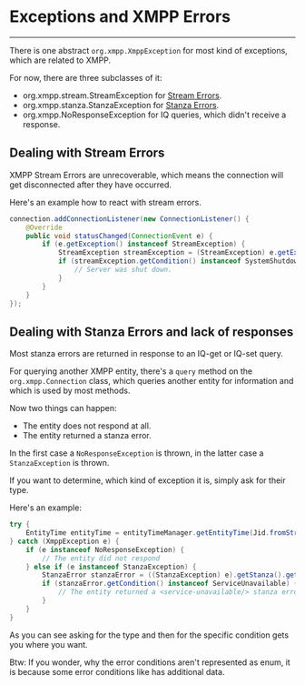 # Exceptions and XMPP Errors
---

There is one abstract ```org.xmpp.XmppException``` for most kind of exceptions, which are related to XMPP.

For now, there are three subclasses of it:

* org.xmpp.stream.StreamException for [Stream Errors][Stream Errors].
* org.xmpp.stanza.StanzaException for [Stanza Errors][Stanza Errors].
* org.xmpp.NoResponseException for IQ queries, which didn't receive a response.


## Dealing with Stream Errors

XMPP Stream Errors are unrecoverable, which means the connection will get disconnected after they have occurred.

Here's an example how to react with stream errors.

```java
connection.addConnectionListener(new ConnectionListener() {
    @Override
    public void statusChanged(ConnectionEvent e) {
        if (e.getException() instanceof StreamException) {
            StreamException streamException = (StreamException) e.getException();
            if (streamException.getCondition() instanceof SystemShutdown) {
                // Server was shut down.
            }
        }
    }
});
```

## Dealing with Stanza Errors and lack of responses

Most stanza errors are returned in response to an IQ-get or IQ-set query.

For querying another XMPP entity, there's a ```query``` method on the ```org.xmpp.Connection``` class, which queries another entity for information and which is used by most methods.

Now two things can happen:
* The entity does not respond at all.
* The entity returned a stanza error.

In the first case a ```NoResponseException``` is thrown, in the latter case a ```StanzaException``` is thrown.

If you want to determine, which kind of exception it is, simply ask for their type.

Here's an example:

```java
try {
    EntityTime entityTime = entityTimeManager.getEntityTime(Jid.fromString("juliet@example.net/balcony"));
} catch (XmppException e) {
    if (e instanceof NoResponseException) {
        // The entity did not respond
    } else if (e instanceof StanzaException) {
        StanzaError stanzaError = ((StanzaException) e).getStanza().getError();
        if (stanzaError.getCondition() instanceof ServiceUnavailable) {
            // The entity returned a <service-unavailable/> stanza error.
        }
    }
}
```

As you can see asking for the type and then for the specific condition gets you where you want.

Btw: If you wonder, why the error conditions aren't represented as enum, it is because some error conditions like <gone/> has additional data.


[Stream Errors]: http://xmpp.org/rfcs/rfc6120.html#streams-error "Stream Errors"
[Stanza Errors]: http://xmpp.org/rfcs/rfc6120.html#stanzas-error "Stanza Errors"
